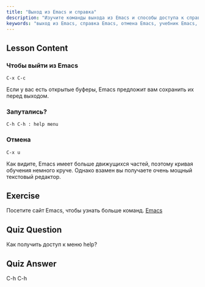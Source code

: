 ```yaml
---
title: "Выход из Emacs и справка"
description: "Изучите команды выхода из Emacs и способы доступа к справке. Изучите основные функции навигации и отмены в Emacs в этом руководстве для начинающих."
keywords: "выход из Emacs, справка Emacs, отмена Emacs, учебник Emacs, текстовый редактор Linux, руководство для начинающих"
---
```


## Lesson Content

### Чтобы выйти из Emacs

```
C-x C-c
```

Если у вас есть открытые буферы, Emacs предложит вам сохранить их перед выходом.

### Запутались?

```
C-h C-h : help menu
```

### Отмена

```
C-x u
```

Как видите, Emacs имеет больше движущихся частей, поэтому кривая обучения немного круче. Однако взамен вы получаете очень мощный текстовый редактор.

## Exercise

Посетите сайт Emacs, чтобы узнать больше команд. [Emacs](https://www.gnu.org/software/emacs/)

## Quiz Question

Как получить доступ к меню help?

## Quiz Answer

C-h C-h
